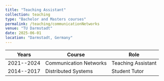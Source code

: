 ```yaml
---
title: "Teaching Assistant"
collection: teaching
type: "Bachelor and Masters courses"
permalink: /teaching/communicationNetworks
venue: "TU Darmstadt"
date: 2025-06-01
location: "Darmstadt, Germany"
---
```


| Years          | Course                        | Role             |
|-------------------|-------------------------------|------------------|
| 2021--2024 | Communication Networks | Teaching Assistant |
| 2014--2017 | Distributed Systems | Student Tutor |